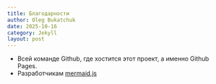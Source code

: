 ```yaml
---
title: Благодарности
author: Oleg Bukatchuk
date: 2025-10-16
category: Jekyll
layout: post
---
```


 - Всей команде Github, где хостится этот проект, а именно Github Pages.
 - Разработчикам [mermaid.js](https://mermaid.js.org/)
